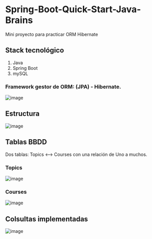 # Spring-Boot-Quick-Start-Java-Brains
Mini proyecto para practicar ORM Hibernate

## Stack tecnológico
  1. Java 
  2. Spring Boot
  3. mySQL
  
### Framework gestor de ORM: (JPA) - Hibernate.

![image](https://user-images.githubusercontent.com/52107919/187409604-580b6b9f-4522-4694-ba53-b1e7ffd8cfe2.png)

## Estructura

![image](https://user-images.githubusercontent.com/52107919/187658240-77a96972-f85a-41fa-8907-76cba247ef20.png)

## Tablas BBDD

Dos tablas: Topics <--> Courses con una relación de Uno a muchos.

### Topics
![image](https://user-images.githubusercontent.com/52107919/187657761-048afb37-6511-466c-91c2-dcc94cc94b17.png)

### Courses

![image](https://user-images.githubusercontent.com/52107919/187657913-ee77758f-80c4-4eac-883a-af50d03138b7.png)


## Colsultas implementadas

![image](https://user-images.githubusercontent.com/52107919/187658444-336eac97-124e-4397-9e4d-bb487944565a.png)
